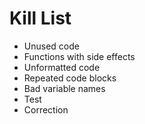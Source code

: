 Kill List
=========
* Unused code
* Functions with side effects
* Unformatted code
* Repeated code blocks
* Bad variable names
* Test
* Correction

